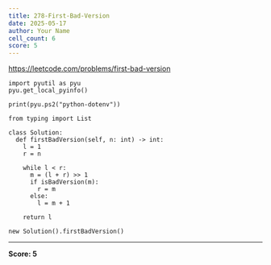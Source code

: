 ```yaml
---
title: 278-First-Bad-Version
date: 2025-05-17
author: Your Name
cell_count: 6
score: 5
---
```


https://leetcode.com/problems/first-bad-version


```
import pyutil as pyu
pyu.get_local_pyinfo()
```


```
print(pyu.ps2("python-dotenv"))
```


```
from typing import List
```


```
class Solution:
  def firstBadVersion(self, n: int) -> int:
    l = 1
    r = n

    while l < r:
      m = (l + r) >> 1
      if isBadVersion(m):
        r = m
      else:
        l = m + 1

    return l
```


```
new Solution().firstBadVersion()
```


---
**Score: 5**